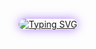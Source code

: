 <body>
  <div style="display: flex; justify-content: center; align-items: center; height: 150px; margin-top: 30px;">
    <a href="https://git.io/typing-svg" target="_blank" rel="noopener noreferrer" style="display: block;">
      <img
        src="https://readme-typing-svg.demolab.com?font=Inconsolata&weight=700&pause=1000&color=8E4CF7&center=true&vCenter=true&width=435&lines=Hello+there.+I'm+Hoocs+%3A3"
        alt="Typing SVG"
        style="border-radius: 12px; box-shadow: 0 0 15px rgba(142, 76, 247, 0.7);"
      />
    </a>
  </div>
</body>
